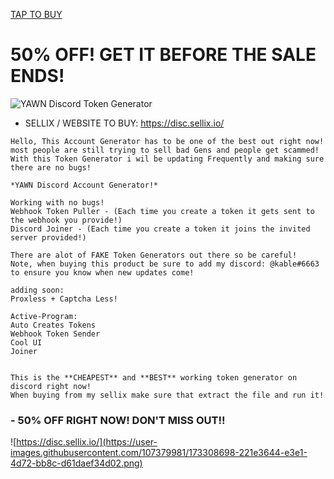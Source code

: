 </p>
<a href="https://disc.sellix.io/">TAP TO BUY</a> 
</p>

# 50% OFF! GET IT BEFORE THE SALE ENDS!

![YAWN Discord Token Generator](https://user-images.githubusercontent.com/107379981/173308503-23cc4b5a-0d14-4b6e-bf51-1fcf7a5aa716.png)

- SELLIX / WEBSITE TO BUY: https://disc.sellix.io/

```
Hello, This Account Generator has to be one of the best out right now! most people are still trying to sell bad Gens and people get scammed!
With this Token Generator i wil be updating Frequently and making sure there are no bugs!

*YAWN Discord Account Generator!*

Working with no bugs!
Webhook Token Puller - (Each time you create a token it gets sent to the webhook you provide!)
Discord Joiner - (Each time you create a token it joins the invited server provided!)

There are alot of FAKE Token Generators out there so be careful!
Note, when buying this product be sure to add my discord: @kable#6663 to ensure you know when new updates come!

adding soon: 
Proxless + Captcha Less!

Active-Program:
Auto Creates Tokens
Webhook Token Sender
Cool UI
Joiner


This is the **CHEAPEST** and **BEST** working token generator on discord right now!
When buying from my sellix make sure that extract the file and run it!
```
### - 50% OFF RIGHT NOW! DON'T MISS OUT!!

![https://disc.sellix.io/](https://user-images.githubusercontent.com/107379981/173308698-221e3644-e3e1-4d72-bb8c-d61daef34d02.png)
